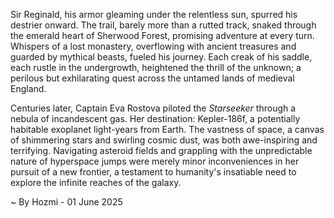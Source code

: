 
Sir Reginald, his armor gleaming under the relentless sun, spurred his destrier onward.  The trail, barely more than a rutted track, snaked through the emerald heart of Sherwood Forest, promising adventure at every turn.  Whispers of a lost monastery, overflowing with ancient treasures and guarded by mythical beasts, fueled his journey. Each creak of his saddle, each rustle in the undergrowth, heightened the thrill of the unknown; a perilous but exhilarating quest across the untamed lands of medieval England.


Centuries later, Captain Eva Rostova piloted the *Starseeker* through a nebula of incandescent gas.  Her destination: Kepler-186f, a potentially habitable exoplanet light-years from Earth.  The vastness of space, a canvas of shimmering stars and swirling cosmic dust, was both awe-inspiring and terrifying.  Navigating asteroid fields and grappling with the unpredictable nature of hyperspace jumps were merely minor inconveniences in her pursuit of a new frontier, a testament to humanity's insatiable need to explore the infinite reaches of the galaxy.

~ By Hozmi - 01 June 2025
